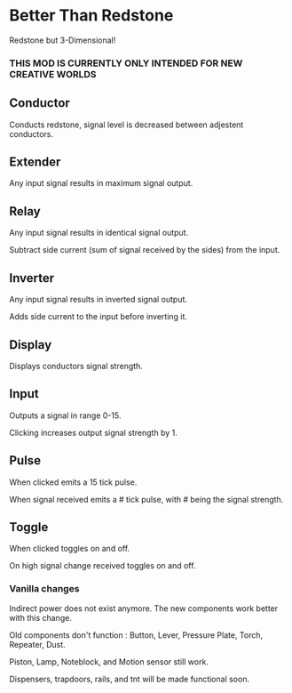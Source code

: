 # Better Than Redstone 
Redstone but 3-Dimensional!
### THIS MOD IS CURRENTLY ONLY INTENDED FOR NEW CREATIVE WORLDS
## Conductor
Conducts redstone, signal level is decreased between adjestent conductors.

## Extender
Any input signal results in maximum signal output.

## Relay
Any input signal results in identical signal output.

Subtract side current (sum of signal received by the sides) from the input.

## Inverter
Any input signal results in inverted signal output.

Adds side current to the input before inverting it.

## Display
Displays conductors signal strength.

## Input
Outputs a signal in range 0-15.

Clicking increases output signal strength by 1.

## Pulse
When clicked emits a 15 tick pulse.

When signal received emits a # tick pulse, with # being the signal strength.


## Toggle
When clicked toggles on and off.

On high signal change received toggles on and off.



### Vanilla changes
Indirect power does not exist anymore. The new components work better with this change.

Old components don't function : Button, Lever, Pressure Plate, Torch, Repeater, Dust.

Piston, Lamp, Noteblock, and Motion sensor still work. 

Dispensers, trapdoors, rails, and tnt will be made functional soon.


